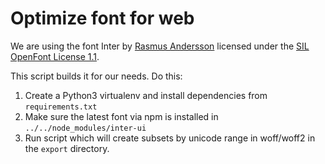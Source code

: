 # Optimize font for web

We are using the font Inter by [Rasmus Andersson](https://rsms.me/) licensed under the [SIL OpenFont License 1.1](https://choosealicense.com/licenses/ofl-1.1/).

This script builds it for our needs. Do this:

1. Create a Python3 virtualenv and install dependencies from `requirements.txt`
2. Make sure the latest font via npm is installed in `../../node_modules/inter-ui`
3. Run script which will create subsets by unicode range in woff/woff2 in the `export` directory.
